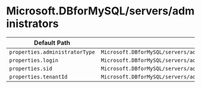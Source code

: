 # Microsoft.DBforMySQL/servers/administrators

| Default Path | Alias |
|---|---|
| `properties.administratorType` | `Microsoft.DBforMySQL/servers/administrators/activeDirectory.administratorType` |
| `properties.login` | `Microsoft.DBforMySQL/servers/administrators/activeDirectory.login` |
| `properties.sid` | `Microsoft.DBforMySQL/servers/administrators/activeDirectory.sid` |
| `properties.tenantId` | `Microsoft.DBforMySQL/servers/administrators/activeDirectory.tenantId` |

